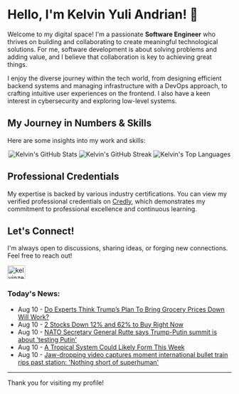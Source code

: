 # Hello, I'm Kelvin Yuli Andrian! 👋

Welcome to my digital space! I'm a passionate **Software Engineer** who thrives on building and collaborating to create meaningful technological solutions. For me, software development is about solving problems and adding value, and I believe that collaboration is key to achieving great things.

I enjoy the diverse journey within the tech world, from designing efficient backend systems and managing infrastructure with a DevOps approach, to crafting intuitive user experiences on the frontend. I also have a keen interest in cybersecurity and exploring low-level systems.

## My Journey in Numbers & Skills

Here are some insights into my work and skills:

<p align="center">
  <img src="https://github-readme-stats.vercel.app/api?username=kelvinzer0&show_icons=true&theme=radical" alt="Kelvin's GitHub Stats" />
  <img src="https://github-readme-streak-stats.herokuapp.com/?user=kelvinzer0&theme=radical" alt="Kelvin's GitHub Streak" />
  <img src="https://github-readme-stats.vercel.app/api/top-langs/?username=kelvinzer0&layout=compact&theme=radical" alt="Kelvin's Top Languages" />
</p>

## Professional Credentials

My expertise is backed by various industry certifications. You can view my verified professional credentials on [Credly](https://www.credly.com/users/kelvin-yuli-andrian/badges), which demonstrates my commitment to professional excellence and continuous learning.

## Let's Connect!

I'm always open to discussions, sharing ideas, or forging new connections. Feel free to reach out!

<p align="left">
    <a href="https://linkedin.com/in/kelvinzero" target="blank"><img align="center" src="https://cdn.jsdelivr.net/npm/simple-icons@3.0.1/icons/linkedin.svg" alt="kelvinzero" height="30" width="40" /></a>
</p>

### Today's News:

<!-- feed start -->
- Aug 10 - [Do Experts Think Trump’s Plan To Bring Grocery Prices Down Will Work?](https://finance.yahoo.com/news/trump-explains-plans-bring-grocery-121208100.html)
- Aug 10 - [2 Stocks Down 12% and 62% to Buy Right Now](https://finance.yahoo.com/news/2-stocks-down-12-62-133000915.html)
- Aug 10 - [NATO Secretary General Rutte says Trump-Putin summit is about 'testing Putin'](https://www.yahoo.com/news/articles/nato-secretary-general-rutte-says-131600320.html)
- Aug 10 - [A Tropical System Could Likely Form This Week](https://www.yahoo.com/news/videos/tropical-system-could-likely-form-124519131.html)
- Aug 10 - [Jaw-dropping video captures moment international bullet train rips past station: 'Nothing short of superhuman'](https://www.yahoo.com/news/articles/jaw-dropping-video-captures-moment-122000432.html)
<!-- feed end -->

---

Thank you for visiting my profile!